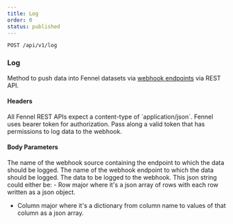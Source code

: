 ```yaml
---
title: Log
order: 0
status: published
---
```


`POST /api/v1/log`
### Log
Method to push data into Fennel datasets via [webhook endpoints](/api-reference/connectors/webhook)
via REST API.


#### Headers
<Expandable title="Content-Type" type='"application/json"'>
All Fennel REST APIs expect a content-type of `application/json`.
</Expandable>

<Expandable title="Authorization" type="Bearer {str}">
Fennel uses bearer token for authorization. Pass along a valid token that has
permissions to log data to the webhook.
</Expandable>


#### Body Parameters
<Expandable title="webhook" type="str">
The name of the webhook source containing the endpoint to which the data should 
be logged.
</Expandable>

<Expandable title="endpoint" type="str">
The name of the webhook endpoint to which the data should be logged.
</Expandable>

<Expandable title="data" type="json">
The data to be logged to the webhook. This json string could either be:
- Row major where it's a json array of rows with each row written as a json object.

- Column major where it's a dictionary from column name to values of that 
  column as a json array.
</Expandable>

<pre snippet="api-reference/rest-api#rest_log_api"></pre>